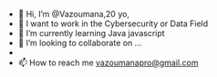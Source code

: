 - 👋 Hi, I’m @Vazoumana,20 yo, 
- 👀 I want to work in the Cybersecurity or Data Field 
- 🌱 I’m currently learning Java javascript
- 💞️ I’m looking to collaborate on ...
- 
- 📫 How to reach me vazoumanapro@gmail.com

<!---
Vazoumana/Vazoumana is a ✨ special ✨ repository because its `README.md` (this file) appears on your GitHub profile.
You can click the Preview link to take a look at your changes.
--->
